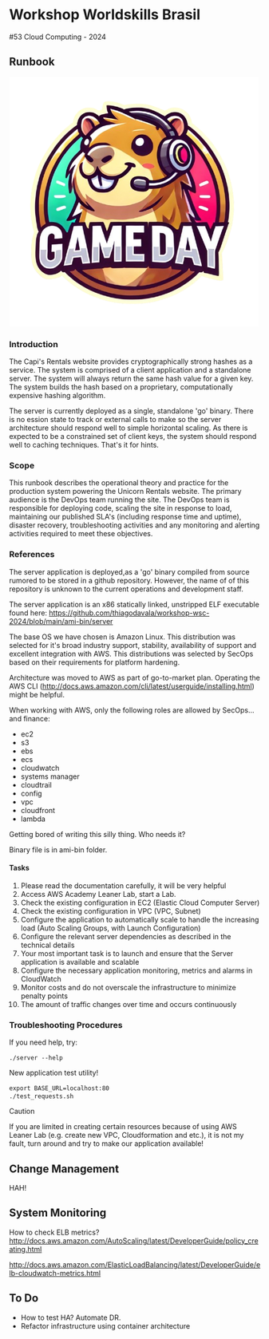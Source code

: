# Workshop Worldskills Brasil
#53 Cloud Computing - 2024

## Runbook

![Capi's Rentals Logo](imgs/logo.png "Capi's Rentals")

### Introduction

The Capi's Rentals website provides cryptographically strong hashes as a service. The
system is comprised of a client application and a standalone server. The system will
always return the same hash value for a given key. The system builds the hash based on a
proprietary, computationally expensive hashing algorithm.

The server is currently deployed as a single, standalone 'go' binary. There is no
ession state to track or external calls to make so the server architecture should
respond well to simple horizontal scaling. As there is expected to be a constrained
set of client keys, the system should respond well to caching techniques.
That's it for hints.


### Scope

This runbook describes the operational theory and practice for the production system
powering the Unicorn Rentals website. The primary audience is the DevOps team running
the site. The DevOps team is responsible for deploying code, scaling the site in response
to load, maintaining our published SLA's (including response time and uptime), disaster
recovery, troubleshooting activities and any monitoring and alerting activities required
to meet these objectives.

### References

The server application is deployed,as a 'go' binary compiled from source rumored to be stored in a github repository. However, the name of of this repository is unknown to the current operations and development staff.

The server application is an x86 statically linked, unstripped ELF executable found here: https://github.com/thiagodavala/workshop-wsc-2024/blob/main/ami-bin/server

The base OS we have chosen is Amazon Linux. This distribution was selected for it's broad industry support, stability, availability of support and excellent integration with AWS. This distributions was selected by SecOps based on their requirements for platform hardening.

Architecture was moved to AWS as part of go-to-market plan. Operating the AWS CLI (http://docs.aws.amazon.com/cli/latest/userguide/installing.html) might be helpful.

When working with AWS, only the following roles are allowed by SecOps... and finance:
- ec2
- s3
- ebs
- ecs
- cloudwatch
- systems manager
- cloudtrail
- config
- vpc
- cloudfront
- lambda

Getting bored of writing this silly thing. Who needs it?

Binary file is in ami-bin folder.

#### Tasks

1. Please read the documentation carefully, it will be very helpful
2. Access AWS Academy Leaner Lab, start a Lab.
3. Check the existing configuration in EC2 (Elastic Cloud Computer Server)
4. Check the existing configuration in VPC (VPC, Subnet)
5. Configure the application to automatically scale to handle the increasing load (Auto Scaling Groups, with Launch Configuration)
6. Configure the relevant server dependencies as described in the technical details
7. Your most important task is to launch and ensure that the Server application is available and scalable
8. Configure the necessary application monitoring, metrics and alarms in CloudWatch
9. Monitor costs and do not overscale the infrastructure to minimize penalty points
10. The amount of traffic changes over time and occurs continuously

### Troubleshooting Procedures

If you need help, try:

```
./server --help
```

New application test utility!

```
export BASE_URL=localhost:80
./test_requests.sh
```


> [!CAUTION]
> If you are limited in creating certain resources because of using AWS Leaner Lab (e.g. create new VPC, Cloudformation and etc.), it is not my fault, turn around and try to make our application available!

## Change Management

HAH!

## System Monitoring

How to check ELB metrics?
http://docs.aws.amazon.com/AutoScaling/latest/DeveloperGuide/policy_creating.html

http://docs.aws.amazon.com/ElasticLoadBalancing/latest/DeveloperGuide/elb-cloudwatch-metrics.html


## To Do

- How to test HA? Automate DR.
- Refactor infrastructure using container architecture
